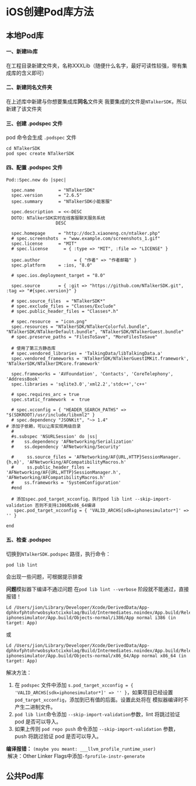 # iOS创建Pod库方法

## 本地Pod库

#### 一、新建lib库
在工程目录新建文件夹，名称XXXLib（随便什么名字，最好可读性较强，带有集成库的含义即可）

#### 二、新建同名文件夹
在上述库中新建与你想要集成库**同名**文件夹
我要集成的文件是`NTalkerSDK`，所以新建了该文件夹

#### 三、创建 .podspec 文件
pod 命令会生成 `.podspec` 文件
```
cd NTalkerSDK
pod spec create NTalkerSDK
```

#### 四、配置 .podspec 文件
```
Pod::Spec.new do |spec|

  spec.name         = "NTalkerSDK"
  spec.version      = "2.6.5"
  spec.summary      = "NTalkerSDK小能客服"

  spec.description  = <<-DESC
  DOTO: NTalkerSDK实时在线客服聊天服务系统
                   DESC

  spec.homepage     = "http://doc3.xiaoneng.cn/ntalker.php"
  # spec.screenshots  = "www.example.com/screenshots_1.gif"
  spec.license      = "MIT"
  # spec.license      = { :type => "MIT", :file => "LICENSE" }

  spec.author             = { "作者" => "作者邮箱" }
  spec.platform     = :ios, "8.0"

  # spec.ios.deployment_target = "8.0"

  spec.source       = { :git => "https://github.com/NTalkerSDK.git", :tag => "#{spec.version}" }

  # spec.source_files  = "NTalkerSDK*"
  # spec.exclude_files = "Classes/Exclude"
  # spec.public_header_files = "Classes*.h"

  # spec.resource  = "icon.png"
  spec.resources = "NTalkerSDK/NTalkerColorful.bundle", "NTalkerSDK/NTalkerDefault.bundle", "NTalkerSDK/NTalkerGuest.bundle"
  # spec.preserve_paths = "FilesToSave", "MoreFilesToSave"

  # 使用了第三方静态库
  # spec.vendored_libraries = 'TalkingData/libTalkingData.a'
  spec.vendored_frameworks = 'NTalkerSDK/NTalkerGuestIMKit.framework', 'NTalkerSDK/NTalkerIMCore.framework'

  spec.frameworks = 'AVFoundation', 'Contacts', 'CoreTelephony', 'AddressBook'
  spec.libraries = 'sqlite3.0','xml2.2','stdc++','c++'

  # spec.requires_arc = true
  spec.static_framework  =  true

  # spec.xcconfig = { "HEADER_SEARCH_PATHS" => "$(SDKROOT)/usr/include/libxml2" }
  # spec.dependency "JSONKit", "~> 1.4"
# 添加子依赖，可以让库实现两级目录
  #
  #s.subspec 'NSURLSession' do |ss|
  #    ss.dependency 'AFNetworking/Serialization'
  #    ss.dependency 'AFNetworking/Security'
     
  #     ss.source_files = 'AFNetworking/AF{URL,HTTP}SessionManager.{h,m}', 'AFNetworking/AFCompatibilityMacros.h'
  #     ss.public_header_files = 'AFNetworking/AF{URL,HTTP}SessionManager.h', 'AFNetworking/AFCompatibilityMacros.h'
  #    ss.frameworks = 'SystemConfiguration'
  #end

  # 添加spec.pod_target_xcconfig，执行pod lib lint --skip-import-validation 否则不支持i386和x86_64编译
   spec.pod_target_xcconfig = { 'VALID_ARCHS[sdk=iphonesimulator*]' => '' }

end
```

#### 五、检查 .podspec
切换到`NTalkerSDK.podspec` 路径，执行命令：
```
pod lib lint
```
会出现一些问题，可根据提示排查

**问题**模拟器下编译不通过问题
在`pod lib lint --verbose` 阶段就不能通过，直接报错！

```
Ld /Users/jion/Library/Developer/Xcode/DerivedData/App-dphkvfphtohrwobsykxtcixkolaq/Build/Intermediates.noindex/App.build/Release-iphonesimulator/App.build/Objects-normal/i386/App normal i386 (in target: App)
```
或
```
Ld /Users/jion/Library/Developer/Xcode/DerivedData/App-dphkvfphtohrwobsykxtcixkolaq/Build/Intermediates.noindex/App.build/Release-iphonesimulator/App.build/Objects-normal/x86_64/App normal x86_64 (in target: App)
```

解决方法：

1. 在 `podspec` 文件中添加 `s.pod_target_xcconfig = { 'VALID_ARCHS[sdk=iphonesimulator*]' => '' }`，如果项目已经设置 `pod_target_xcconfig`，添加到已有值的后面。设置此处将在 模拟器编译时不产生二进制文件。
2. `pod lib lint`命令添加 `--skip-import-validation`参数，lint 将跳过验证 pod 是否可以导入。
3. 如果上传则 `pod repo push` 命令添加 `--skip-import-validation` 参数，push 将跳过验证 pod 是否可以导入。 

**编译报错：** `(maybe you meant: ___llvm_profile_runtime_user)`<br/>
 解决：Other Linker Flags中添加`-fprofile-instr-generate`

## 公共Pod库



